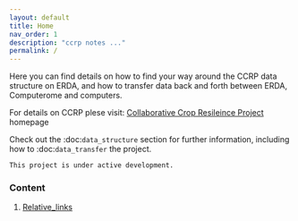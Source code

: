```yaml
---
layout: default
title: Home
nav_order: 1
description: "ccrp notes ..."
permalink: /
---
```


Here you can find details on how to find your way around the CCRP data structure on ERDA, and how to transfer data back and forth between ERDA, Computerome and computers.

For details on CCRP plese visit:
[Collaborative Crop Resileince Project](https://ccrp.vcl.ncsu.edu/) homepage



Check out the :doc:`data_structure` section for further information, including
how to :doc:`data_transfer` the project.

```
This project is under active development.
```

### Content
   1. [Relative_links](about.md)


